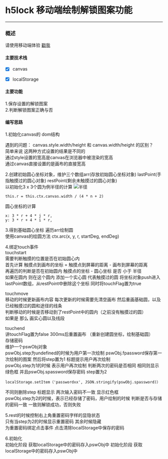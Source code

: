 # h5lock 移动端绘制解锁图案功能

--------

### 概述
请使用移动端体验 
[戳我](https://ginobili20.github.io/h5lock/)

####  主要技术栈
> 
* [x] canvas
* [x] localStorage


#### 主要功能
1.保存设置的解锁图案<br>
2.判断解锁图案正确与否

#### 编写思路
1.初始化canvas的 dom结构 <br>

遇到的问题：
canvas.style.width/height 和 canvas.width/height 的区别？ <br>
简单来说  这两种方式设置的结果是不同的 <br>
通过style设置的宽高是canvas在浏览器中被渲染的宽高 <br>
通过canvas直接设置的是画布的直接宽高 <br>

2.创建初始圆心坐标对象，维护三个数组arr(存放初始圆心坐标对象) lastPoint(手指触摸过的圆心对象)  restPoint(剩余未触摸过的圆心对象) <br>
以初始化3 x 3个圆为例半径的计算
![半径](http://i2.bvimg.com/682972/aaf8710e307112e9.png) <br>
```
this.r = this.ctx.canvas.width / (4 * n + 2)
```
圆心坐标的计算
```
x: 3 * r + 4 * j * r,
y: 3 * r + 4 * i * r,
```

3.得到基础圆心坐标 遍历arr绘制圆 <br>
使用canvas的绘圆方法 ctx.arc(x, y, r, startDeg, endDeg) <br>

4.绑定touch事件 <br>
touchstart <br>
需要判断触摸的位置是否在初始圆心内 <br>
首先计算 触摸点到画布的坐标  = 触摸点到屏幕的距离 - 画布到屏幕的距离 <br>
再遍历的判断是否在初始圆内 触摸点的坐标 - 圆心坐标 是否  小于 半径 <br>
如果在圆内 则在这个圆内 添加一个实心圆 代表触摸过的圆 将坐标对象push进入lastPoint数组，从restPoint中删除这个坐标 同时将touchFlag置为true <br>

touchmove <br>
移动的时候更新画布内容 每次更新的时候需要先清空画布 然后重画基础圆，以及已经触摸过的圆和途径的线条<br>
判断移动的时候是否移动到了restPoint中的圆内（之前没有触摸过的圆） <br>
如果是 那么 画实心圆以及线段 <br>

touchend <br>
讲touchFlag置为false 300ms后重置画布 （重新创建圆坐标，绘制基础圆）<br>
存储密码 <br>
维护一个pswObj对象<br>
pswObj.step为undefined的时候为用户第一次绘制 pswObj.fpassword保存第一次绘制的图案 然后将step置为1 标题提示用户再次绘制 <br>
pswObj.step为1的时候 表示用户再次绘制 判断两次的密码是否相同 相同则显示绿色框 并且pswObj.spassword保存密码 step置为2 <br>

```localStorage.setItem（'passwordxx', JSON.stringify(pswObj.spassword)）```

不同则删除step 标题显示 两次输入密码不一致 显示红色框 <br>
pswObj.step为2的时候，表示已经存储了密码，用户绘制的时候 判断是否与存储的密码一致 一致则解锁成功，否则失败 <br>

5.rest的时候控制右上角重置密码字样的显隐状态 <br>
只有当step为2的时候显示重置密码 其余时候隐藏<br>
为重置密码绑定点击事件 点击清除localStorage中保存的密码<br>

6.初始化<br>
初始化阶段 获取localStorage中的密码存入pswObj中
初始化阶段 获取localStorage中的密码存入pswObj中






